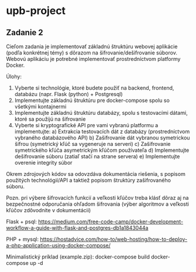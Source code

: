 # upb-project

## Zadanie 2
Cieľom zadania je implementovať základnú štruktúru webovej aplikácie (podľa konkrétnej témy) s dôrazom na šifrovanie/dešifrovanie súborov. Webovú aplikáciu je potrebné implementovať prostredníctvom platformy Docker.

Úlohy:

1. Vyberte si technológie, ktoré budete použiť na backend, frontend, databázu (napr. Flask (python) + Postgresql)
2. Implementujte základnú štruktúru pre docker-compose spolu so všetkými kontajnermi
3. Implementujte základnú štruktúru databázy, spolu s testovacími dátami, ktoré sa použijú na šifrovanie
4. Vyberte si kryptografické API pre vami vybranú platformu a implementujte:
        a) Extrakcia testovacích dát z databázy (prostredníctvom vybraného databázového API)
        b) Zašifrovanie dát vybranou symetrickou šifrou (symetrický kľúč sa vygeneruje na serveri)
        c) Zašifrovanie symetrického kľúča asymetrickým kľúčom používateľa
        d) Implementujte dešifrovanie súboru (zatiaľ stačí na strane servera)
        e) Implementujte overenie integrity súbor

Okrem zdrojových kódov sa odovzdáva dokumentácia riešenia, s popisom použitých technológií/API a taktiež popisom štruktúry zašifrovaného súboru.

Pozn. pri výbere šifrovacích funkcií a veľkosti kľúčov treba klásť dôraz aj na bezpečnostné odporučania ohľadom šifrovania (výber algoritmov a veľkosti kľúčov zdôvodnite v dokumentácii)

Flask + psql:
https://medium.com/free-code-camp/docker-development-workflow-a-guide-with-flask-and-postgres-db1a1843044a

PHP + mysql:
https://hostadvice.com/how-to/web-hosting/how-to-deploy-a-php-application-using-docker-compose/

Minimalistický príklad (example.zip):
docker-compose build
docker-compose up -d
